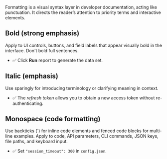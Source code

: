 Formatting is a visual syntax layer in developer documentation, acting like punctuation. It directs the reader’s attention to priority terms and interactive elements.

## Bold (strong emphasis)
Apply to UI controls, buttons, and field labels that appear visually bold in the interface. Don't bold full sentences.
* ✅ Click **Run** report to generate the data set.

## Italic (emphasis)
Use sparingly for introducing terminology or clarifying meaning in context.
* ✅ The *refresh token* allows you to obtain a new access token without re-authenticating.

## Monospace (code formatting)
Use backticks (`) for inline code elements and fenced code blocks for multi-line examples. Apply to code, API parameters, CLI commands, JSON keys, file paths, and keyboard input.
* ✅ Set `"session_timeout": 300` in `config.json`.